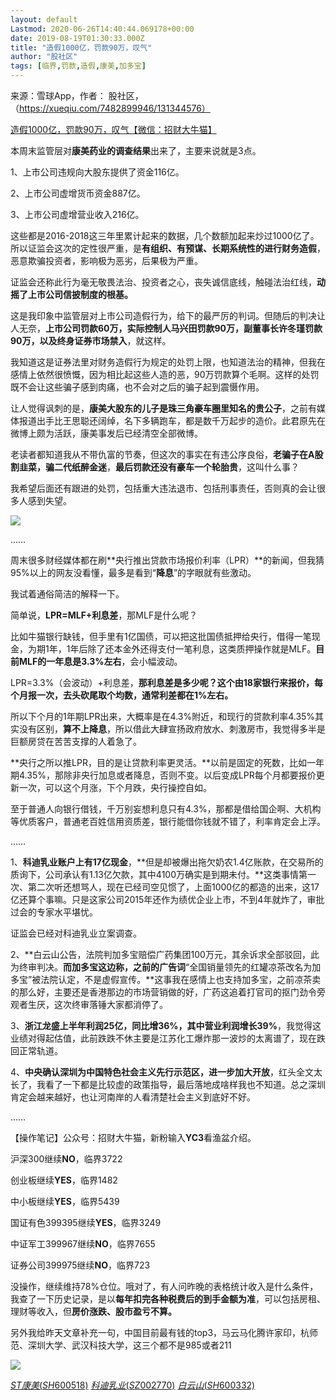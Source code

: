 ```yaml
---
layout: default
Lastmod: 2020-06-26T14:40:44.069178+00:00
date: 2019-08-19T01:30:33.000Z
title: "造假1000亿，罚款90万，叹气"
author: "股社区"
tags: [临界,罚款,造假,康美,加多宝]
---
```


来源：雪球App，作者： 股社区，（https://xueqiu.com/7482899946/131344576）

[造假1000亿，罚款90万，叹气【微信：招财大牛猫】](https://mp.weixin.qq.com/s/pgtkBYREOGmV_wCBpg0_nQ)

本周末监管层对**康美药业的调查结果**出来了，主要来说就是3点。

1、上市公司违规向大股东提供了资金116亿。  

2、上市公司虚增货币资金887亿。

3、上市公司虚增营业收入216亿。

这些都是2016-2018这三年里累计起来的数据，几个数额加起来炒过1000亿了。所以证监会这次的定性很严重，是**有组织、有预谋、长期系统性的进行财务造假**，恶意欺骗投资者，影响极为恶劣，后果极为严重。  

证监会还称此行为毫无敬畏法治、投资者之心，丧失诚信底线，触碰法治红线，**动摇了上市公司信披制度的根基。**

这是我印象中监管层对上市公司造假行为，给下的最严厉的判词。但随后的判决让人无奈，**上市公司罚款60万，实际控制人马兴田罚款90万，副董事长许冬瑾罚款90万，以及终身证券市场禁入**，就这样。

我知道这是证券法里对财务造假行为规定的处罚上限，也知道法治的精神，但我在感情上依然很愤慨，因为相比起这些人造的恶，90万罚款算个毛啊。这样的处罚既不会让这些骗子感到肉痛，也不会对之后的骗子起到震慑作用。

让人觉得讽刺的是，**康美大股东的儿子是珠三角豪车圈里知名的贵公子**，之前有媒体报道出手比王思聪还阔绰，名下多辆跑车，都是数千万起步的造价。此君原先在微博上颇为活跃，康美事发后已经清空全部微博。  

老读者都知道我从不带仇富的节奏，但这次的事实在有违公序良俗，**老骗子在A股割韭菜，骗二代纸醉金迷**，**最后罚款还没有豪车一个轮胎贵**，这叫什么事？

我希望后面还有跟进的处罚，包括重大违法退市、包括刑事责任，否则真的会让很多人感到失望。  

![](https://images.weserv.nl/?url=https%3A//xqimg.imedao.com/16ca77d9a2e76903fd9ae7cd.jpg%21custom660.jpg)

……

周末很多财经媒体都在刷**央行推出贷款市场报价利率（LPR）**的新闻，但我猜95%以上的网友没看懂，最多是看到“**降息**”的字眼就有些激动。

我试着通俗简洁的解释一下。

简单说，**LPR=MLF+利息差**，那MLF是什么呢？

比如牛猫银行缺钱，但手里有1亿国债，可以把这批国债抵押给央行，借得一笔现金，为期1年，1年后除了还本金外还得支付一笔利息，这类质押操作就是MLF。**目前MLF的一年息是3.3%左右**，会小幅波动。  

LPR=3.3%（会波动）+利息差，**那利息差是多少呢？这个由18家银行来报价，每个月报一次，去头砍尾取个均数，通常利差都在1%左右。**  

所以下个月的1年期LPR出来，大概率是在4.3%附近，和现行的贷款利率4.35%其实没有区别，**算不上降息**，所以借此大肆宣扬政府放水、刺激房市，我觉得多半是巨额房贷在苦苦支撑的人着急了。

**央行之所以推LPR，目的是让贷款利率更灵活。**以前是固定的死数，比如一年期4.35%，那除非央行加息或者降息，否则不变。以后变成LPR每个月都要报价更新一次，可以这个月涨，下个月跌，央行操控自如。

至于普通人向银行借钱，千万别妄想利息只有4.3%，那都是借给国企啊、大机构等优质客户，普通老百姓信用资质差，银行能借你钱就不错了，利率肯定会上浮。  

……

1、**科迪乳业账户上有17亿现金**，**但是却被爆出拖欠奶农1.4亿账款，在交易所的质询下，公司承认有1.13亿欠款，其中4100万确实是到期未付。**这类事情第一次、第二次听还想骂人，现在已经司空见惯了，上面1000亿的都造的出来，这17亿还算个事嘛。只是这家公司2015年还作为绩优企业上市，不到4年就炸了，审批过会的专家水平堪忧。  

证监会已经对科迪乳业立案调查。

2、**白云山公告，法院判加多宝赔偿广药集团100万元，其余诉求全部驳回，此为终审判决。**而加多宝这边称，之前的广告词**“全国销量领先的红罐凉茶改名为加多宝”被法院认定，不是虚假宣传。**这事我在感情上也支持加多宝，之前凉茶卖的那么好，主要还是香港那边的市场营销做的好，广药这追着打官司的抠门劲令旁观者生厌，这次终审落锤大家都消停了。

3、**浙江龙盛上半年利润25亿，同比增36%，其中营业利润增长39%**，我觉得这业绩对得起估值，此前跌跌不休主要是江苏化工爆炸那一波炒的太离谱了，现在跌回正常轨道。

4、**中央确认深圳为中国特色社会主义先行示范区，进一步加大开放**，红头全文太长了，我看了一下都是比较虚的政策指导，最后落地成啥样我也不知道。总之深圳肯定会越来越好，也让河南岸的人看清楚社会主义到底好不好。

……  

【操作笔记】公众号：招财大牛猫，新粉输入**YC3**看渔盆介绍。

沪深300继续**NO**，临界3722

创业板继续**YES**，临界1482

中小板继续**YES**，临界5439

国证有色399395继续**YES**，临界3249

中证军工399967继续**NO**，临界7655

证券公司399975继续**NO**，临界723

没操作，继续维持78%仓位。哦对了，有人问昨晚的表格统计收入是什么条件，我查了一下历史记录，是以**每年扣完各种税费后的到手金额为准**，可以包括房租、理财等收入，但**房价涨跌、股市盈亏不算。**

另外我给昨天文章补充一句，中国目前最有钱的top3，马云马化腾许家印，杭师范、深圳大学、武汉科技大学，这三个都不是985或者211

![](https://images.weserv.nl/?url=https%3A//xqimg.imedao.com/16ca77d9b7976133fbc44108.png%21custom660.jpg)

[$ST康美(SH600518)$](http://xueqiu.com/S/SH600518) [$科迪乳业(SZ002770)$](http://xueqiu.com/S/SZ002770) [$白云山(SH600332)$](http://xueqiu.com/S/SH600332)

